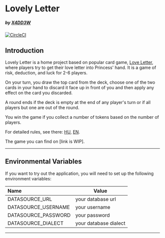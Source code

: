 # Lovely Letter

##### by [X4DD3W](https://github.com/X4DD3W)
[![CircleCI](https://img.shields.io/circleci/build/gh/X4DD3W/lovely-letter?style=flat-square&token=0ffacb5c05e3af825d7e9b8e389def709a9069d4)](https://app.circleci.com/pipelines/github/X4DD3W/lovely-letter)

## **Introduction**

Lovely Letter is a home project based on popular card game, [Love Letter](https://boardgamegeek.com/boardgame/129622/love-letter), where players try to get their love letter into Princess' hand. It is a game of risk, deduction, and luck for 2-6 players.

On your turn, you draw the top card from the deck, choose one of the two cards in your hand to discard it face up in front of you and then apply any effect on the card you discarded.

A round ends if the deck is empty at the end of any player's turn or if all players but one are out of the round.

You win the game if you collect a number of tokens based on the number of players.

For detailed rules, see there: [HU](https://tarsasjatekok.com/files/common/2/2e/2e5/2e5de231fca31ad30447dccbc4b675b0/ll-rules-hungarian.pdf), [EN](https://images.zmangames.com/filer_public/5b/6c/5b6c17d7-7e0e-4b70-a311-9a6c32066010/ll-rulebook.pdf).

The game you can find on [link is WIP].

---
## Environmental Variables
If you want to try out the application, you will need to set up the following environment variables:

| Name                 | Value                |
| :------------------- | -------------------- |
| DATASOURCE_URL       | your database url    |
| DATASOURCE_USERNAME  | your username        |
| DATASOURCE_PASSWORD  | your password        |
| DATASOURCE_DIALECT   | your database dialect|

---
